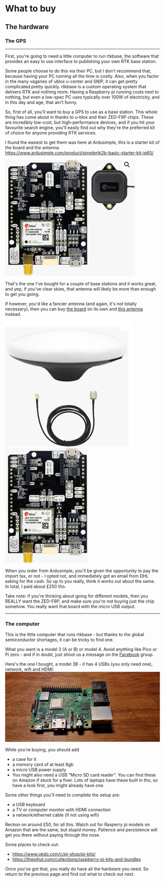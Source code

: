 # What to buy

## The hardware

### The GPS

---
First, you're going to need a little computer to run rtkbase, the software that provides an easy to use interface to publishing your own RTK base station.

Some people choose to do this via their PC, but I don't recommend that, because having your PC running all the time is costly. Also, when you factor in the many vagaries of ublox u-center and SNIP, it can get pretty complicated pretty quickly. rtkbase is a custom operating system that delivers RTK and nothing more. Having a Raspberry pi running costs next to nothing, but even a low-spec PC uses typically over 100W of electricity, and in this day and age, that ain't funny.

So, first of all, you'll want to buy a GPS to use as a base station. This whole thing has come about in thanks to u-blox and their ZED-F9P chips. These are incredibly low-cost, but high-performance devices, and if you hit your favourite search engine, you'll easily find out why they're the preferred kit of choice for anyone providing RTK services.

I found the easiest to get them was here at Ardusimple, this is a starter kit of the board and the antenna:
https://www.ardusimple.com/product/simplertk2b-basic-starter-kit-ip65/

![Simplee kit](simplekit.png) 

That's the one I've bought for a couple of base stations and it works great, and yep, if you've clear skies, that antenna will likely be more than enough to get you going.

If however, you'd like a fancier antenna (and again, it's not totally necessary), then you can buy [the board](https://www.ardusimple.com/product/simplertk2b/) on its own and [this antenna ](https://www.ardusimple.com/product/survey-gnss-multiband-antenna/) instead.

![Survey Antenna](surveyantenna.png)
![The board](theboard.png)

When you order from Ardusimple, you'll be given the opportunity to pay the import tax, or not - I opted not, and immediately got an email from DHL asking for the cash. So up to you really, think it works out about the same. In total, I paid about £250 tho.

Take note: if you're thinking about going for different models, then you REALLY want the ZED-F9P, and make sure you're not buying just the chip somehow. You really want that board with the micro USB output.

---

### The computer

This is the little computer that runs rtkbase - but thanks to the global semiconductor shortages, it can be tricky to find one.

What you want is a model 3 (A or B) or model 4. Avoid anything like Pico or Pi zero - and if in doubt, just shoot us a message on the [Facebook](https://fb.me/freertk) group.

Here's the one I bought, a model 3B - it has 4 USBs (you only need one), network, wifi and HDMI:
![The Raspberry pi](thepi.jpg)

While you're buying, you should add
- a case for it
- a memory card of at least 8gb
- a micro USB power supply
- You might also need a USB "Micro SD card reader". You can find these on Amazon if stuck for a fiver. Lots of laptops have these built in tho, so have a look first, you might already have one.

Some other things you'll need to complete the setup are:
- a USB keyboard
- a TV or computer monitor with HDMI connection
- a network/ethernet cable (if not using wifi)

Reckon on around £50, for all this. Watch out for Rasperry pi models on Amazon that are the same, but stupid money. Patience and persistence will get you there without paying through the nose.

Some places to check out:
- https://www.okdo.com/c/pi-shop/pi-kits/
- https://thepihut.com/collections/raspberry-pi-kits-and-bundles

Once you've got that, you really do have all the hardware you need. So return to the previous page and find out what to check out next.

